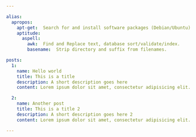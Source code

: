 ```yaml
---

alias:
  apropos:
    apt-get:  Search for and install software packages (Debian/Ubuntu).
    aptitude:
      aspell:
        awk:  Find and Replace text, database sort/validate/index.
        basename:  Strip directory and suffix from filenames.

posts:
  1:
    name: Hello world
    title: This is a title
    description: A short description goes here
    content: Lorem ipsum dolor sit amet, consectetur adipisicing elit. Ullam ad doloremque, fugit obcaecati consequatur atque nisi tenetur officiis nobis sequi earum excepturi ipsa, saepe quas eaque sint facilis harum quam.

  2:
    name: Another post
    title: This is a title 2
    description: A short description goes here 2
    content: Lorem ipsum dolor sit amet, consectetur adipisicing elit. Ullam ad doloremque, fugit obcaecati consequatur atque nisi tenetur officiis nobis sequi earum excepturi ipsa, saepe quas eaque sint facilis harum quam.

---
```


